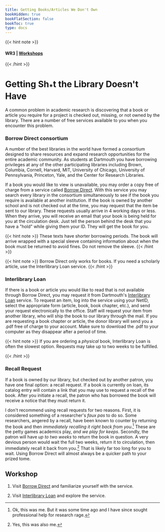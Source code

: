```yaml
---
title: Getting Books/Articles We Don't Own
bookHidden: true
bookFlatSection: false
bookToc: true
type: docs
---
```


{{< hint note >}} 
#### <i class="fas fa-dot-circle"></i>  **WR3** | [**Workshops**](/courses/workshops/) 
{{< /hint >}}


# Getting Sh<sub>*</sub>t the Library Doesn't Have

A common problem in academic research is discovering that a book or
article you require for a project is checked out, missing, or not owned
by the library. There are a number of free services available to you
when you encounter this problem.

### Borrow Direct consortium

A number of the best libraries in the world have formed a consortium
designed to share resources and expand research opportunities for the
entire academic community. As students at Dartmouth you have borrowing privileges at any of the other participating libraries
including Brown, Columbia, Cornell, Harvard, MIT, University of Chicago, University of Pennsylvania,
Princeton, Yale, and the Center for Research Libraries. 

If a book you would like to view is unavailable, you may order a copy free of charge from a service called [Borrow Direct](https://dartmouth-borrowdirect.reshare.indexdata.com/). With
this service you may search every library in the consortium
simultaneously to see if the book you require is available at another
institution. If the book is owned by another school and is not checked
out at the time, you may request that the item be sent to our library.
These requests usually arrive in 4 working days or less. When they arrive, you will
receive an email that your book is being held for you at the circulation desk. Just tell the
person behind the desk that you have a "hold" while giving them your ID. They will get
the book for you. 

{{< hint note >}}
[<i class="fas fa-circle"></i>]() These texts have shorter borrowing periods. The book will arrive wrapped with a special sleeve containing information about when the book must be returned to avoid fines. Do not remove the sleeve. 
{{< /hint >}}

{{< hint note >}}
[<i class="fas fa-circle"></i>]() Borrow Direct only works for books. If you need a scholarly article, use the Interlibrary Loan service.
{{< /hint >}}


### Interlibrary Loan

If there is a book or article you would like to read that is not
available through Borrow Direct, you may request it from Dartmouth's
[Interlibrary Loan](https://library.dartmouth.edu/tools/ezProxy/lspLogin/DartDoc/debug) service. To request an item, log into the service using your NetID, select the appropriate form (article, book, book chapter,
etc.), and send your request electronically to the office. Staff will
request your item from another library, who will ship the book to our
library through the mail. If you are requesting a book chapter or
article, the donor library will send you a .pdf free of charge to your account. Make sure to download the .pdf to your computer as they disappear after a period of time. 

{{< hint note >}}
[<i class="fas fa-circle"></i>]() If you are ordering a *physical* book, Interlibrary Loan is often the slowest option. Requests may take up to two weeks to be fulfilled.

{{< /hint >}}


### Recall Request

If a book is owned by our library, but checked out by another patron, you have one final option: a recall request. If a book is currently on loan, its catalog entry will contain a link that you may use to request a recall of the book. After you initiate a recall, the patron who has borrowed the book will receive a notice that they must return it. 

I don't recommend using recall requests for two reasons. First, it is considered something of a researcher's *faux pas* to do so. Some researchers, angered by a recall, have been known to counter by returning the book and then *immediately recalling it right back from you*.[^1] These are the petty games academics play, *and we play for keeps*. Secondly, the patron will have *up to two weeks* to return the book in question. A very devious person would wait the full two weeks, return it to circulation, then immediately recall it back from you.[^2] That is likely far too long for you to wait. Using Borrow Direct will almost always be a quicker path to your prized tome.   


## Workshop

1. Visit [Borrow Direct](https://www.library.dartmouth.edu/borrow-renew/borrowing-requesting#borrowdirect) and familiarize yourself with the service. 

2. Visit [Interlibrary Loan](https://library.dartmouth.edu/tools/ezProxy/lspLogin/DartDoc/debug) and explore the service. 


[^1]: Ok, this was me. But it was some time ago and I have since sought professional help for research rage. 

[^2]: Yes, this was also me. 


